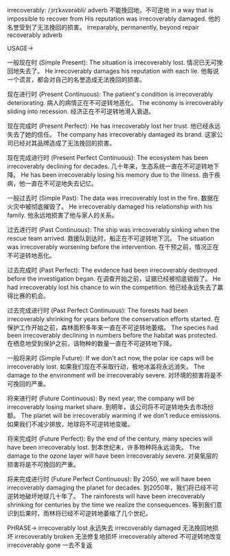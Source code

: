 irrecoverably: /ˌɪrɪˈkʌvərəbli/
adverb
不能挽回地，不可逆地
in a way that is impossible to recover from
His reputation was irrecoverably damaged. 他的名誉受到了无法挽回的损害。
irreparably, permanently, beyond repair
recoverably
adverb

USAGE->

一般现在时 (Simple Present):
The situation is irrecoverably lost.  情况已无可挽回地失去了。
He irrecoverably damages his reputation with each lie. 他每说一个谎言，都会对自己的名誉造成无法挽回的损害。


现在进行时 (Present Continuous):
The patient's condition is irrecoverably deteriorating. 病人的病情正在不可逆转地恶化。
The economy is irrecoverably sliding into recession. 经济正在不可逆转地滑入衰退。


现在完成时 (Present Perfect):
He has irrecoverably lost her trust. 他已经永远失去了她的信任。
The company has irrecoverably damaged its brand.  这家公司已经对其品牌造成了无法挽回的损害。


现在完成进行时 (Present Perfect Continuous):
The ecosystem has been irrecoverably declining for decades.  几十年来，生态系统一直在不可逆转地下降。
He has been irrecoverably losing his memory due to the illness. 由于疾病，他一直在不可逆地失去记忆。


一般过去时 (Simple Past):
The data was irrecoverably lost in the fire. 数据在火灾中被彻底摧毁了。
He irrecoverably damaged his relationship with his family. 他永远地损害了他与家人的关系。


过去进行时 (Past Continuous):
The ship was irrecoverably sinking when the rescue team arrived.  救援队到达时，船正在不可逆转地下沉。
The situation was irrecoverably worsening before the intervention. 在干预之前，情况正在不可逆转地恶化。


过去完成时 (Past Perfect):
The evidence had been irrecoverably destroyed before the investigation began.  在调查开始之前，证据已经被彻底销毁了。
He had irrecoverably lost his chance to win the competition. 他已经永远失去了赢得比赛的机会。


过去完成进行时 (Past Perfect Continuous):
The forests had been irrecoverably shrinking for years before the conservation efforts started. 在保护工作开始之前，森林面积多年来一直在不可逆转地萎缩。
The species had been irrecoverably declining in numbers before the habitat was protected.  在栖息地受到保护之前，该物种的数量一直在不可逆转地下降。


一般将来时 (Simple Future):
If we don't act now, the polar ice caps will be irrecoverably lost. 如果我们现在不采取行动，极地冰盖将永远消失。
The damage to the environment will be irrecoverably severe. 对环境的损害将是不可挽回的严重。



将来进行时 (Future Continuous):
By next year, the company will be irrecoverably losing market share. 到明年，该公司将不可逆转地失去市场份额。
The planet will be irrecoverably warming if we don't reduce emissions. 如果我们不减少排放，地球将不可逆转地变暖。


将来完成时 (Future Perfect):
By the end of the century, many species will have been irrecoverably lost. 到本世纪末，许多物种将永远消失。
The damage to the ozone layer will have been irrecoverably severe. 对臭氧层的损害将是不可挽回的严重。


将来完成进行时 (Future Perfect Continuous):
By 2050, we will have been irrecoverably damaging the planet for decades. 到2050年，我们将已经不可逆转地破坏地球几十年了。
The rainforests will have been irrecoverably shrinking for centuries by the time we realize the consequences. 等到我们意识到后果时，雨林将已经不可逆转地萎缩了几个世纪。



PHRASE->
irrecoverably lost  永远失去
irrecoverably damaged  无法挽回地损坏
irrecoverably broken  无法修复地损坏
irrecoverably altered  不可逆转地改变
irrecoverably gone  一去不复返
